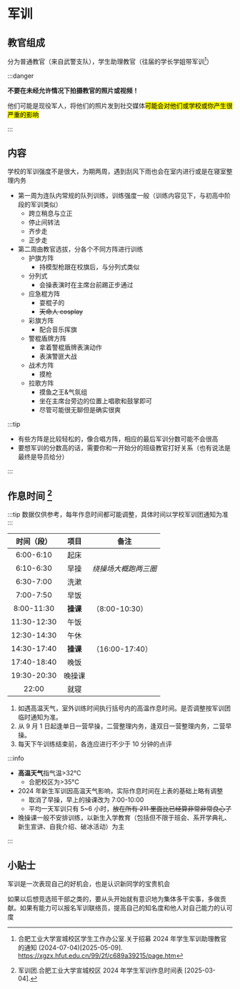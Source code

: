 # 军训

## 教官组成

分为普通教官（来自武警支队），学生助理教官（往届的学长学姐带军训[^1]）

:::danger

**不要在未经允许情况下拍摄教官的照片或视频！**

他们可能是现役军人，将他们的照片发到社交媒体<mark>可能会对他们或学校或你产生很严重的影响</mark>

:::

## 内容

学校的军训强度不是很大，为期两周，遇到刮风下雨也会在室内进行或是在寝室整理内务

- 第一周为连队内常规的队列训练，训练强度一般（训练内容见下，与初高中阶段的军训类似）
  - 跨立稍息与立正
  - 停止间转法
  - 齐步走
  - 正步走
- 第二周由教官选拔，分各个不同方阵进行训练
  - 护旗方阵
    - 持模型枪跟在校旗后，与分列式类似
  - 分列式
    - 会操表演时在主席台前踢正步通过
  - 应急棍方阵
    - 耍棍子的
    - ~~天命人 cosplay~~
  - 彩旗方阵
    - 配合音乐挥旗
  - 警棍盾牌方阵
    - 拿着警棍盾牌表演动作
    - 表演警匪大战
  - 战术方阵
    - 摸枪
  - 拉歌方阵
    - 摸鱼之王&气氛组
    - 坐在主席台旁边的位置上唱歌和鼓掌即可
    - 尽管可能很无聊但是确实很爽

:::tip

- 有些方阵是比较轻松的，像合唱方阵，相应的最后军训分数可能不会很高
- 要想军训的分数高的话，需要你和一开始分的班级教官打好关系（也有说法是最终是导员给分）

:::

## 作息时间 [^2]

:::tip
数据仅供参考，每年作息时间都可能调整，具体时间以学校军训团通知为准
:::

| 时间（段）  |   项目   | 备注               |
| :---------: | :------: | ------------------ |
|  6:00-6:10  |   起床   |                    |
|  6:10-6:30  |   早操   | *绕操场大概跑两三圈* |
|  6:30-7:00  |   洗漱   |                    |
|  7:00-7:50  |   早饭   |                    |
| 8:00-11:30  | **操课** | （8:00-10:30）     |
| 11:30-12:30 |   午饭   |                    |
| 12:30-14:30 |   午休   |                    |
| 14:30-17:40 | **操课** | （16:00-17:40）    |
| 17:40-18:40 |   晚饭   |                    |
| 19:30-20:30 |  晚操课  |                    |
|    22:00    |   就寝   |                    |

1. 如遇高温天气，室外训练时间执行括号内的高温作息时间。是否调整按军训团临时通知为准。
2. 从 9 月 1 日起逢单日一营早操，二营整理内务，逢双日一营整理内务，二营早操。
3. 每天下午训练结束前，各连应进行不少于 10 分钟的点评

:::info

- **高温天气**指气温>32°C
  - 合肥校区为>35°C
- 2024 年新生军训因高温天气影响，实际作息时间在上表的基础上略有调整
  - 取消了早操，早上的操课改为 7:00-10:00
  - 平均一天军训只有 5~6 小时，~~放在所有 211 里面比已经算非常非常良心了~~
- 晚操课一般不安排训练，以新生入学教育（包括但不限于班会、系开学典礼、新生宣讲、自我介绍、破冰活动）为主

:::

## 小贴士

军训是一次表现自己的好机会，也是认识新同学的宝贵机会

如果以后想竞选班干部之类的，要从头开始就有意识地为集体多干实事，多做贡献。如果有能力可以报名军训联络员，提高自己的知名度和他人对自己能力的认可度

[^1]: 合肥工业大学宣城校区学生工作办公室.关于招募 2024 年学生军训助理教官的通知 (2024-07-04)\[2025-05-09].  
<https://xgzx.hfut.edu.cn/99/2f/c689a39215/page.htm>
[^2]: 军训团.合肥工业大学宣城校区 2024 年学生军训作息时间表 [2025-03-04].
